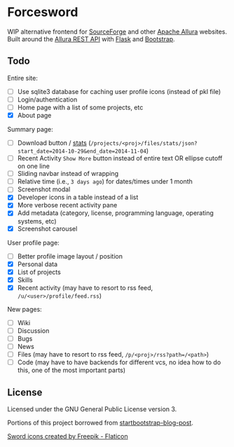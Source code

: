 # Forcesword

WIP alternative frontend for [SourceForge](https://sourceforge.net/) and other [Apache Allura](https://allura.apache.org/) websites. Built around the [Allura REST API](https://anypoint.mulesoft.com/apiplatform/forge-allura/#/portals/organizations/86c00a85-31e6-4302-b36d-049ca5d042fd/apis/32370/versions/33732) with [Flask](https://flask.palletsprojects.com) and [Bootstrap](https://getbootstrap.com/).

## Todo

Entire site:

- [ ] Use sqlite3 database for caching user profile icons (instead of pkl file)
- [ ] Login/authentication
- [ ] Home page with a list of some projects, etc
- [x] About page

Summary page:

- [ ] Download button / [stats](https://sourceforge.net/p/forge/documentation/Download%20Stats%20API/) (`/projects/<proj>/files/stats/json?start_date=2014-10-29&end_date=2014-11-04`)
- [ ] Recent Activity `Show More` button instead of entire text OR ellipse cutoff on one line
- [ ] Sliding navbar instead of wrapping
- [ ] Relative time (i.e., `3 days ago`) for dates/times under 1 month
- [ ] Screenshot modal
- [x] Developer icons in a table instead of a list
- [x] More verbose recent activity pane
- [x] Add metadata (category, license, programming language, operating systems, etc)
- [x] Screenshot carousel

User profile page:

- [ ] Better profile image layout / position
- [x] Personal data
- [x] List of projects
- [x] Skills
- [x] Recent activity (may have to resort to rss feed, `/u/<user>/profile/feed.rss`)

New pages:

- [ ] Wiki
- [ ] Discussion
- [ ] Bugs
- [ ] News
- [ ] Files (may have to resort to rss feed, `/p/<proj>/rss?path=/<path>`)
- [ ] Code (may have to have backends for different vcs, no idea how to do this, one of the most important parts)

## License

Licensed under the GNU General Public License version 3.

Portions of this project borrowed from [startbootstrap-blog-post](https://github.com/StartBootstrap/startbootstrap-blog-post).

<a href="https://www.flaticon.com/free-icons/sword" title="sword icons">Sword icons created by Freepik - Flaticon</a>